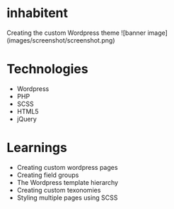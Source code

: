 # inhabitent

Creating the custom Wordpress theme
![banner image] (images/screenshot/screenshot.png)



# Technologies
* Wordpress
* PHP
* SCSS
* HTML5
* jQuery

# Learnings

* Creating custom wordpress pages 
* Creating field groups
* The Wordpress template hierarchy
* Creating custom texonomies
* Styling multiple pages using SCSS
